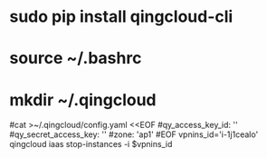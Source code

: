 # sudo pip install qingcloud-cli
# source ~/.bashrc
# mkdir ~/.qingcloud
#cat >~/.qingcloud/config.yaml <<EOF 
#qy_access_key_id: ''
#qy_secret_access_key: ''
#zone: 'ap1'
#EOF
vpnins_id='i-1j1cealo'
qingcloud iaas stop-instances -i $vpnins_id
